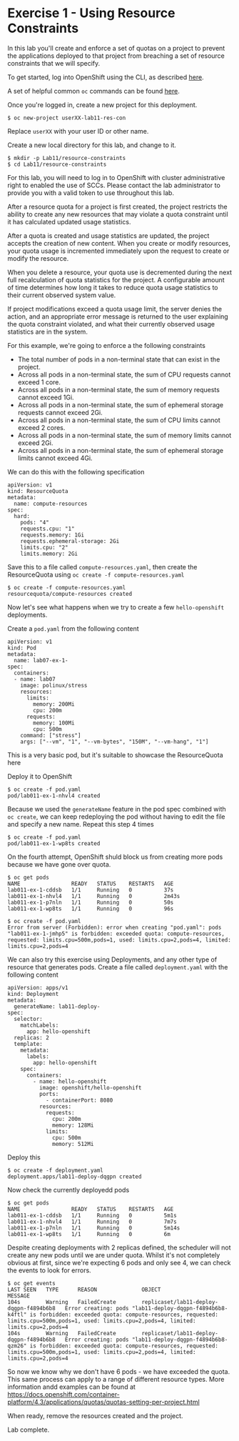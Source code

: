 # Exercise 1 - Using Resource Constraints

In this lab you'll create and enforce a set of quotas on a project to prevent the applications deployed to that project from breaching a set of resource constraints that we will specify.

To get started, log into OpenShift using the CLI, as described [here](../Getting-started/log-in-to-openshift.md).

A set of helpful common `oc` commands can be found [here](../Getting-started/oc-commands.md).

Once you're logged in, create a new project for this deployment.

```
$ oc new-project userXX-lab11-res-con
```

Replace `userXX` with your user ID or other name.

Create a new local directory for this lab, and change to it.

```
$ mkdir -p Lab11/resource-constraints
$ cd Lab11/resource-constraints
```

For this lab, you will need to log in to OpenShift with cluster administrative right to enabled the use of SCCs. Please contact the lab administrator to provide you with a valid token to use throughout this lab.

After a resource quota for a project is first created, the project restricts the ability to create any new resources that may violate a quota constraint until it has calculated updated usage statistics.

After a quota is created and usage statistics are updated, the project accepts the creation of new content. When you create or modify resources, your quota usage is incremented immediately upon the request to create or modify the resource.

When you delete a resource, your quota use is decremented during the next full recalculation of quota statistics for the project. A configurable amount of time determines how long it takes to reduce quota usage statistics to their current observed system value.

If project modifications exceed a quota usage limit, the server denies the action, and an appropriate error message is returned to the user explaining the quota constraint violated, and what their currently observed usage statistics are in the system.

For this example, we're going to enforce a the following constraints

- The total number of pods in a non-terminal state that can exist in the project.
- Across all pods in a non-terminal state, the sum of CPU requests cannot exceed 1 core.
- Across all pods in a non-terminal state, the sum of memory requests cannot exceed 1Gi.
- Across all pods in a non-terminal state, the sum of ephemeral storage requests cannot exceed 2Gi.
- Across all pods in a non-terminal state, the sum of CPU limits cannot exceed 2 cores.
- Across all pods in a non-terminal state, the sum of memory limits cannot exceed 2Gi.
- Across all pods in a non-terminal state, the sum of ephemeral storage limits cannot exceed 4Gi.
 
 We can do this with the following specification

```
apiVersion: v1
kind: ResourceQuota
metadata:
  name: compute-resources
spec:
  hard:
    pods: "4"
    requests.cpu: "1" 
    requests.memory: 1Gi 
    requests.ephemeral-storage: 2Gi 
    limits.cpu: "2" 
    limits.memory: 2Gi
```

Save this to a file called `compute-resources.yaml`, then create the ResourceQuota using `oc create -f compute-resources.yaml`

```
$ oc create -f compute-resources.yaml
resourcequota/compute-resources created
```

Now let's see what happens when we try to create a few `hello-openshift` deployments. 

Create a `pod.yaml` from the following content

```
apiVersion: v1
kind: Pod
metadata:
  name: lab07-ex-1-
spec:
  containers:
  - name: lab07
    image: polinux/stress
    resources:
      limits:
        memory: 200Mi
        cpu: 200m
      requests:
        memory: 100Mi
        cpu: 500m
    command: ["stress"]
    args: ["--vm", "1", "--vm-bytes", "150M", "--vm-hang", "1"]
```

This is a very basic pod, but it's suitable to showcase the ResourceQuota here

Deploy it to OpenShift

```
$ oc create -f pod.yaml
pod/lab011-ex-1-nhvl4 created
```

Because we used the `generateName` feature in the pod spec combined with `oc create`, we can keep redeploying the pod without having to edit the file and specify a new name. Repeat this step 4 times

```
$ oc create -f pod.yaml
pod/lab011-ex-1-wp8ts created
```

On the fourth attempt, OpenShift shuld block us from creating more pods because we have gone over quota.

```
$ oc get pods
NAME                READY   STATUS    RESTARTS   AGE
lab011-ex-1-cddsb   1/1     Running   0          37s
lab011-ex-1-nhvl4   1/1     Running   0          2m43s
lab011-ex-1-p7nln   1/1     Running   0          50s
lab011-ex-1-wp8ts   1/1     Running   0          96s

$ oc create -f pod.yaml 
Error from server (Forbidden): error when creating "pod.yaml": pods "lab011-ex-1-jmhp5" is forbidden: exceeded quota: compute-resources, requested: limits.cpu=500m,pods=1, used: limits.cpu=2,pods=4, limited: limits.cpu=2,pods=4

```

We can also try this exercise using Deployments, and any other type of resource that generates pods. Create a file called `deployment.yaml` with the following content

```
apiVersion: apps/v1
kind: Deployment
metadata:
  generateName: lab11-deploy-
spec:
  selector:
    matchLabels:
      app: hello-openshift
  replicas: 2
  template:
    metadata:
      labels:
        app: hello-openshift
    spec:
      containers:
        - name: hello-openshift
          image: openshift/hello-openshift
          ports:
            - containerPort: 8080
          resources:
            requests:
              cpu: 200m
              memory: 128Mi
            limits:
              cpu: 500m
              memory: 512Mi
```

Deploy this

```
$ oc create -f deployment.yaml
deployment.apps/lab11-deploy-dqgpn created
```

Now check the currently deployedd pods

```
$ oc get pods
NAME                READY   STATUS    RESTARTS   AGE
lab011-ex-1-cddsb   1/1     Running   0          5m1s
lab011-ex-1-nhvl4   1/1     Running   0          7m7s
lab011-ex-1-p7nln   1/1     Running   0          5m14s
lab011-ex-1-wp8ts   1/1     Running   0          6m
```

Despite creating deployments with 2 replicas defined, the scheduler will not create any new pods until we are under quota. Whilst it's not completely obvious at first, since we're expecting 6 pods and only see 4, we can check the events to look for errors.

```
$ oc get events
LAST SEEN   TYPE      REASON              OBJECT                          MESSAGE
104s        Warning   FailedCreate        replicaset/lab11-deploy-dqgpn-f4894b6b8   Error creating: pods "lab11-deploy-dqgpn-f4894b6b8-k4ftl" is forbidden: exceeded quota: compute-resources, requested: limits.cpu=500m,pods=1, used: limits.cpu=2,pods=4, limited: limits.cpu=2,pods=4
104s        Warning   FailedCreate        replicaset/lab11-deploy-dqgpn-f4894b6b8   Error creating: pods "lab11-deploy-dqgpn-f4894b6b8-qzm26" is forbidden: exceeded quota: compute-resources, requested: limits.cpu=500m,pods=1, used: limits.cpu=2,pods=4, limited: limits.cpu=2,pods=4
```

So now we know why we don't have 6 pods - we have exceeded the quota. This same process can apply to a range of different resource types. More information andd examples can be found at https://docs.openshift.com/container-platform/4.3/applications/quotas/quotas-setting-per-project.html

When ready, remove the resources created and the project.

Lab complete.